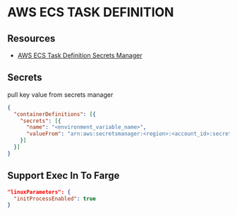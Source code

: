 # AWS ECS TASK DEFINITION

## Resources

- [AWS ECS Task Definition Secrets Manager](https://docs.aws.amazon.com/AmazonECS/latest/developerguide/specifying-sensitive-data-secrets.html)

## Secrets

pull key value from secrets manager

```json
{
  "containerDefinitions": [{
    "secrets": [{
      "name": "<environment_variable_name>",
      "valueFrom": "arn:aws:secretsmanager:<region>:<account_id>:secret:<secret_name>:<json_key>::"
    }]
  }]
}
```

## Support Exec In To Farge

```json
"linuxParameters": {
  "initProcessEnabled": true
}
```
